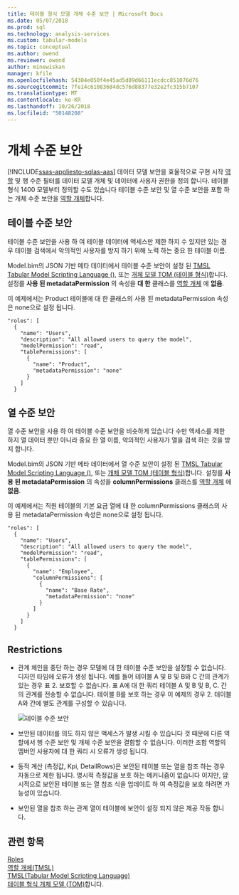 ```yaml
---
title: 테이블 형식 모델 개체 수준 보안 | Microsoft Docs
ms.date: 05/07/2018
ms.prod: sql
ms.technology: analysis-services
ms.custom: tabular-models
ms.topic: conceptual
ms.author: owend
ms.reviewer: owend
author: minewiskan
manager: kfile
ms.openlocfilehash: 54384e050f4e45ad5d89d66111ecdcc851076d76
ms.sourcegitcommit: 7fe14c61083684dc576d88377e32e2fc315b7107
ms.translationtype: MT
ms.contentlocale: ko-KR
ms.lasthandoff: 10/26/2018
ms.locfileid: "50148208"
---
```

# <a name="object-level-security"></a>개체 수준 보안
[!INCLUDE[ssas-appliesto-sqlas-aas](../../includes/ssas-appliesto-sqlas-aas.md)]
데이터 모델 보안을 효율적으로 구현 시작 [역할](../../analysis-services/tabular-models/roles-ssas-tabular.md) 및 행 수준 필터를 데이터 모델 개체 및 데이터에 사용자 권한을 정의 합니다. 테이블 형식 1400 모델부터 정의할 수도 있습니다 테이블 수준 보안 및 열 수준 보안을 포함 하는 개체 수준 보안을 [역할 개체](https://docs.microsoft.com/bi-reference/tmsl/roles-object-tmsl)합니다.

## <a name="table-level-security"></a>테이블 수준 보안

테이블 수준 보안을 사용 하 여 테이블 데이터에 액세스만 제한 하지 수 있지만 있는 경우 테이블 검색에서 악의적인 사용자를 방지 하기 위해 노력 하는 중요 한 테이블 이름. 

 Model.bim의 JSON 기반 메타 데이터에서 테이블 수준 보안이 설정 된 [TMSL Tabular Model Scripting Language ()](https://docs.microsoft.com/bi-reference/tmsl/tabular-model-scripting-language-tmsl-reference), 또는 [개체 모델 TOM (테이블 형식)](https://docs.microsoft.com/bi-reference/tom/introduction-to-the-tabular-object-model-tom-in-analysis-services-amo)합니다. 설정를 **사용 된 metadataPermission** 의 속성을 **대 한** 클래스를 [역할 개체](https://docs.microsoft.com/bi-reference/tmsl/roles-object-tmsl) 에 **없음**.

이 예제에서는 Product 테이블에 대 한 클래스의 사용 된 metadataPermission 속성은 none으로 설정 됩니다.

```
"roles": [
  {
    "name": "Users",
    "description": "All allowed users to query the model",
    "modelPermission": "read",
    "tablePermissions": [
      {
        "name": "Product",
        "metadataPermission": "none"
      }
    ]
  }
```

## <a name="column-level-security"></a>열 수준 보안

열 수준 보안을 사용 하 여 테이블 수준 보안을 비슷하게 있습니다 수만 액세스를 제한 하지 열 데이터 뿐만 아니라 중요 한 열 이름, 악의적인 사용자가 열을 검색 하는 것을 방지 합니다.

 Model.bim의 JSON 기반 메타 데이터에서 열 수준 보안이 설정 된 [TMSL Tabular Model Scripting Language ()](https://docs.microsoft.com/bi-reference/tmsl/tabular-model-scripting-language-tmsl-reference), 또는 [개체 모델 TOM (테이블 형식)](https://docs.microsoft.com/bi-reference/tom/introduction-to-the-tabular-object-model-tom-in-analysis-services-amo)합니다. 설정를 **사용 된 metadataPermission** 의 속성을 **columnPermissions** 클래스를 [역할 개체](https://docs.microsoft.com/bi-reference/tmsl/roles-object-tmsl) 에 **없음**.

이 예제에서는 직원 테이블의 기본 요금 열에 대 한 columnPermissions 클래스의 사용 된 metadataPermission 속성은 none으로 설정 됩니다.

```
"roles": [
  {
    "name": "Users",
    "description": "All allowed users to query the model",
    "modelPermission": "read",
    "tablePermissions": [
      {
        "name": "Employee",
        "columnPermissions": [
          {
            "name": "Base Rate",
            "metadataPermission": "none"
          }
        ]
      }
    ]
  }
```

## <a name="restrictions"></a>Restrictions

*  관계 체인을 중단 하는 경우 모델에 대 한 테이블 수준 보안을 설정할 수 없습니다. 디자인 타임에 오류가 생성 됩니다.
 예를 들어 테이블 A 및 B 및 B와 C 간의 관계가 있는 경우 표 2. 보호할 수 없습니다. 표 A에 대 한 쿼리 테이블 A 및 B 및 B, C. 간의 관계를 전송할 수 없습니다. 테이블 B를 보호 하는 경우 이 예제의 경우 2. 테이블 A와 간에 별도 관계를 구성할 수 있습니다.

    ![테이블 수준 보안](../../analysis-services/tabular-models/media/ssas-ols.png)  


*  보안된 데이터를 의도 하지 않은 액세스가 발생 시킬 수 있습니다 것 때문에 다른 역할에서 행 수준 보안 및 개체 수준 보안을 결합할 수 없습니다. 이러한 조합 역할의 멤버인 사용자에 대 한 쿼리 시 오류가 생성 됩니다.

*  동적 계산 (측정값, Kpi, DetailRows)은 보안된 테이블 또는 열을 참조 하는 경우 자동으로 제한 됩니다. 명시적 측정값을 보호 하는 메커니즘이 없습니다 이지만, 암시적으로 보안된 테이블 또는 열 참조 식을 업데이트 하 여 측정값을 보호 하려면 가능성이 있습니다.

*  보안된 열을 참조 하는 관계 열이 테이블에 보안이 설정 되지 않은 제공 작동 합니다.




## <a name="see-also"></a>관련 항목  
[Roles](../../analysis-services/tabular-models/roles-ssas-tabular.md)  
[역할 개체(TMSL)](https://docs.microsoft.com/bi-reference/tmsl/roles-object-tmsl)  
[TMSL(Tabular Model Scripting Language)](https://docs.microsoft.com/bi-reference/tmsl/tabular-model-scripting-language-tmsl-reference)  
[테이블 형식 개체 모델 (TOM)](https://docs.microsoft.com/bi-reference/tom/introduction-to-the-tabular-object-model-tom-in-analysis-services-amo)합니다.

  
